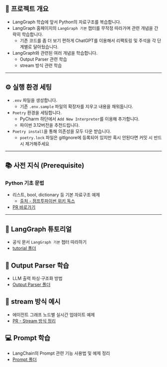 ## 📘 프로젝트 개요

- LangGraph 학습에 앞서 Python의 자료구조를 복습합니다.
- LangGraph 홈페이지의 `LangGraph 기본` 챕터를 무작정 따라가며 관련 개념을 간략히 학습합니다.
  - 기존 코드를 좀 더 보기 편하게 ChatGPT를 이용해서 리팩토링 및 주석을 각 단계별로 달아뒀습니다.
- LangGraph와 관련된 여러 개념을 학습합니다.
  - Output Parser 관련 학습
  - stream 방식 관련 학습
 
-------------------------
 
## ⚙️ 실행 환경 세팅

- `.env` 파일을 생성합니다.
  - 기존 `.env.sample` 파일의 확장자를 지우고 내용을 채워둡니다.
- `Poetry` 환경을 세팅합니다.
  - PyCharm 하단에서 `Add New Interpreter`를 이용해 추가합니다.
  - 파이썬 3.12버전을 추천드립니다.
- `Poetry install`을 통해 의존성을 모두 다운 받습니다.
  - `poetry.lock` 파일은 gitIgnore에 등록되어 있지만 혹시 안된다면 커밋 시 반드시 제거해주세요

-------------------------

## 📚 사전 지식 (Prerequisite)

### Python 기초 문법

- 리스트, bool, dictionary 등 기본 자료구조 예제
  - [출처 - 점프투파이썬 위키 독스](https://wikidocs.net/book/1)
- [PR 바로가기](https://github.com/CheorHyeon/LangGraphTutorial/pull/4)

-------------------------

## 🚀 LangGraph 튜토리얼
- 공식 문서 `LangGraph 기본` 챕터 따라하기
- [tutorial 폴더](https://github.com/CheorHyeon/LangGraphTutorial/tree/main/tutorial)

## 🔧 Output Parser 학습
- LLM 출력 파싱·구조화 방법 
- [Output Parser 폴더](https://github.com/CheorHyeon/LangGraphTutorial/blob/main/outputParser/README.md)

## 💬 stream 방식 예시
- 에이전트 그래프 노드별 실시간 업데이트 예제
- [PR - Stream 방식 정리](https://github.com/CheorHyeon/LangGraphTutorial/pull/2)

## 💻 Prompt 학습
- LangChain의 Prompt 관련 기능 사용법 및 예제 정리
- [Prompt 폴더](https://github.com/CheorHyeon/LangGraphTutorial/tree/main/prompt)
